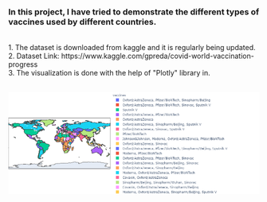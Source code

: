 <h3> In this project, I have tried to demonstrate the different types of vaccines used by different countries.</h3> <br>
1. The dataset is downloaded from kaggle and it is regularly being updated.<br>
2. Dataset Link: https://www.kaggle.com/gpreda/covid-world-vaccination-progress<br>
3. The visualization is done with the help of "Plotly" library in. <br> <br>


![](newplot.png)
